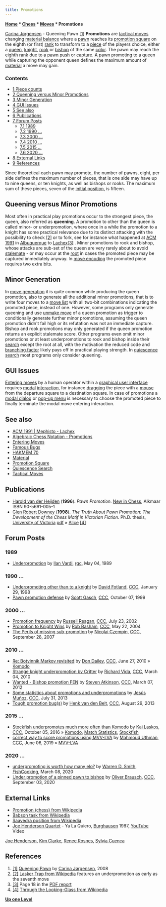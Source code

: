 ```yaml
---
title: Promotions
---
```

**[Home](Home "Home") \* [Chess](Chess "Chess") \* [Moves](Moves "Moves") \* Promotions**



 [](http://www.carinajorgensen.com/Chess/pawnqueen.php) [Carina Jørgensen](Category:Carina_J%C3%B8rgensen "Category:Carina Jørgensen") - Queening Pawn <a id="cite-note-1" href="#cite-ref-1">[1]</a> 
**Promotions** are [tactical moves](Tactical_Moves "Tactical Moves") changing [material balance](Material#Balance "Material") where a [pawn](Pawn "Pawn") reaches its [promotion square](Promotion_Square "Promotion Square") on the eighth (or first) [rank](Ranks "Ranks") to transform to a [piece](Pieces "Pieces") of the players choice, either a [queen](Queen "Queen"), [knight](Knight "Knight"), [rook](Rook "Rook") or [bishop](Bishop "Bishop") of the same [color](Color "Color"). The pawn may reach the eighth rank due to a [pawn push](Pawn_Push "Pawn Push") or [capture](Captures "Captures"). A pawn promoting to a queen while capturing the opponent queen defines the maximum amount of [material](Material "Material") a move may gain. 



### Contents


* [1 Piece counts](#piece-counts)
* [2 Queening versus Minor Promotions](#queening-versus-minor-promotions)
* [3 Minor Generation](#minor-generation)
* [4 GUI Issues](#gui-issues)
* [5 See also](#see-also)
* [6 Publications](#publications)
* [7 Forum Posts](#forum-posts)
	+ [7.1 1989](#1989)
	+ [7.2 1990 ...](#1990-...)
	+ [7.3 2000 ...](#2000-...)
	+ [7.4 2010 ...](#2010-...)
	+ [7.5 2015 ...](#2015-...)
	+ [7.6 2020 ...](#2020-...)
* [8 External Links](#external-links)
* [9 References](#references)






Since theoretical each pawn may promote, the number of pawns, eight, per side defines the maximum number of pieces, that is one side may have up to nine queens, or ten knights, as well as bishops or rooks. The maximum sum of these pieces, seven of the [initial position](Initial_Position "Initial Position"), is fifteen.




## Queening versus Minor Promotions


Most often in practical play promotions occur to the strongest piece, the queen, also referred as **queening**. A promotion to other than the queen is called minor- or underpromotion, where once in a while the promotion to a knight has some practical relevance due to its distinct attacking with the possibility to check <a id="cite-note-2" href="#cite-ref-2">[2]</a> or to fork, see for instance what happened at [ACM 1991](ACM_1991#KnightPromotion "ACM 1991") in [Albuquerque](https://en.wikipedia.org/wiki/Albuquerque%2C_New_Mexico) to [Lachex](Lachex "Lachex")<a id="cite-note-3" href="#cite-ref-3">[3]</a> . Minor promotions to rook and bishop, whose attacks are sub-set of the queen are very rarely about to avoid [stalemate](Stalemate "Stalemate") - or may occur at the [root](Root "Root") in cases the promoted piece may be captured immediately anyway. In [move encoding](Encoding_Moves "Encoding Moves") the promoted piece requires two extra bits.



## Minor Generation


In [move generation](Move_Generation "Move Generation") it is quite common while producing the queen promotion, also to generate all the additional minor promotions, that is to write four moves to a [move list](Move_List "Move List") with all two-bit combinations indicating the promoted piece, instead of one. However, some programs only generate queening and use [unmake move](Unmake_Move "Unmake Move") of a queen promotion as trigger to conditionally generate further minor promotions, assuming the queen promotion didn't fail high or its refutation was not an immediate capture. Bishop and rook promotions may only generated if the queen promotion returns an explicit stalemate score. Other programs even omit minor promotions or at least underpromotions to rook and bishop inside their [search](Search "Search") except the root at all, with the motivation the reduced code and [branching factor](Branching_Factor "Branching Factor") likely pays off in practical playing strength. In [quiescence search](Quiescence_Search "Quiescence Search") most programs only consider queening.



## GUI Issues


[Entering moves](Entering_Moves "Entering Moves") by a human operator within a [graphical user interface](GUI "GUI") requires [modal](https://en.wikipedia.org/wiki/Modality_%28human-computer_interaction%29) [interaction](https://en.wikipedia.org/wiki/Interaction), for instance [dragging](https://en.wikipedia.org/wiki/Drag-and-drop) the piece with a [mouse](https://en.wikipedia.org/wiki/Mouse_%28computing%29) from the departure square to a destination square. In case of promotions a [modal dialog](https://en.wikipedia.org/wiki/Modal_window) or [pop-up menu](https://en.wikipedia.org/wiki/Context_menu) is necessary to choose the promoted piece to finally terminate the modal move entering interaction.



## See also


* [ACM 1991 | Mephisto - Lachex](ACM_1991#KnightPromotion "ACM 1991")
* [Algebraic Chess Notation - Promotions](Algebraic_Chess_Notation#Promotions "Algebraic Chess Notation")
* [Entering Moves](Entering_Moves "Entering Moves")
* [Famous Bugs](Engine_Testing#bugs "Engine Testing")
* [HAKMEM 70](Bill_Gosper#HAKMEM70 "Bill Gosper")
* [Material](Material "Material")
* [Promotion Square](Promotion_Square "Promotion Square")
* [Quiescence Search](Quiescence_Search "Quiescence Search")
* [Tactical Moves](Tactical_Moves "Tactical Moves")


## Publications


* [Harold van der Heijden](Harold_van_der_Heijden "Harold van der Heijden") (**1996**). *Pawn Promotion*. [New in Chess](https://en.wikipedia.org/wiki/New_in_Chess), Alkmaar ISBN 90-5691-005-1
* [Glen Robert Downey](https://en.wikipedia.org/wiki/Glen_Downey_%28writer%29) (**1998**). *The Truth About Pawn Promotion: The Development of the Chess Motif in Victorian Fiction*. Ph.D. thesis, [University of Victoria](https://en.wikipedia.org/wiki/University_of_Victoria) [pdf](http://www.nlc-bnc.ca/obj/s4/f2/dsk2/tape15/PQDD_0006/NQ34258.pdf) » [Alice](Alice "Alice") <a id="cite-note-4" href="#cite-ref-4">[4]</a>


## Forum Posts


### 1989


* [Underpromotion](https://groups.google.com/d/msg/rec.games.chess/4-it0dcvRIk/0405G7EuKecJ) by [Ilan Vardi](Ilan_Vardi "Ilan Vardi"), [rgc](Computer_Chess_Forums "Computer Chess Forums"), May 04, 1989


### 1990 ...


* [Underpromoting other than to a knight](https://www.stmintz.com/ccc/index.php?id=14777) by [David Fotland](David_Fotland "David Fotland"), [CCC](CCC "CCC"), January 29, 1998
* [Pawn promotion defense](https://www.stmintz.com/ccc/index.php?id=72219) by [Scott Gasch](Scott_Gasch "Scott Gasch"), [CCC](CCC "CCC"), October 07, 1999


### 2000 ...


* [Promotion frequency](https://www.stmintz.com/ccc/index.php?id=242025) by [Russell Reagan](Russell_Reagan "Russell Reagan"), [CCC](CCC "CCC"), July 23, 2002
* [Promotion to Knight Wins](https://www.stmintz.com/ccc/index.php?id=366606) by [Rob Basham](index.php?title=Rob_Basham&action=edit&redlink=1 "Rob Basham (page does not exist)"), [CCC](CCC "CCC"), May 22, 2004
* [The Perils of missing sub-promotion](http://www.talkchess.com/forum/viewtopic.php?t=16762) by [Nicolai Czempin](Nicolai_Czempin "Nicolai Czempin"), [CCC](CCC "CCC"), September 28, 2007


### 2010 ...


* [Re: Botvinnik Markov revisited](http://www.talkchess.com/forum/viewtopic.php?topic_view=threads&p=358597&t=35124) by [Don Dailey](Don_Dailey "Don Dailey"), [CCC](CCC "CCC"), June 27, 2010 » [Komodo](Komodo "Komodo")
* [Strange knight underpromotion by Critter](http://www.talkchess.com/forum/viewtopic.php?topic_view=threads&p=335316&t=33059) by [Richard Vida](Richard_Vida "Richard Vida"), [CCC](CCC "CCC"), March 04, 2010
* [Wanted - Bishop promotion FEN](http://www.talkchess.com/forum/viewtopic.php?t=42783) by [Steven Atkinson](Steven_Atkinson "Steven Atkinson"), [CCC](CCC "CCC"), March 07, 2012
* [Some statistics about promotions and underpromotions](http://www.talkchess.com/forum/viewtopic.php?t=48808) by [Jesús Muñoz](index.php?title=Jes%C3%BAs_Mu%C3%B1oz&action=edit&redlink=1 "Jesús Muñoz (page does not exist)"), [CCC](CCC "CCC"), July 31, 2013
* [Tough promotion bug(s)](http://www.talkchess.com/forum/viewtopic.php?t=49034) by [Henk van den Belt](index.php?title=Henk_van_den_Belt&action=edit&redlink=1 "Henk van den Belt (page does not exist)"), [CCC](CCC "CCC"), August 29, 2013


### 2015 ...


* [Stockfish underpromotes much more often than Komodo](http://www.talkchess.com/forum/viewtopic.php?t=61601) by [Kai Laskos](Kai_Laskos "Kai Laskos"), [CCC](CCC "CCC"), October 05, 2016 » [Komodo](Komodo "Komodo"), [Match Statistics](Match_Statistics "Match Statistics"), [Stockfish](Stockfish "Stockfish")
* [correct way to score promotions using MVV-LVA](http://www.talkchess.com/forum3/viewtopic.php?f=7&t=70936) by [Mahmoud Uthman](index.php?title=Mahmoud_Uthman&action=edit&redlink=1 "Mahmoud Uthman (page does not exist)"), [CCC](CCC "CCC"), June 06, 2019 » [MVV-LVA](MVV-LVA "MVV-LVA")


### 2020 ...


* [underpromoting is worth how many elo?](https://groups.google.com/d/msg/fishcooking/DAWWlmP2OrQ/3w_KhoaUAAAJ) by [Warren D. Smith](Warren_D._Smith "Warren D. Smith"), [FishCooking](Computer_Chess_Forums "Computer Chess Forums"), March 08, 2020
* [Under promotion of a pinned pawn to bishop](http://www.talkchess.com/forum3/viewtopic.php?f=2&t=74984) by [Oliver Brausch](Oliver_Brausch "Oliver Brausch"), [CCC](CCC "CCC"), September 03, 2020


## External Links


* [Promotion (chess) from Wikipedia](https://en.wikipedia.org/wiki/Promotion_%28chess%29)
* [Babson task from Wikipedia](https://en.wikipedia.org/wiki/Babson_task)
* [Saavedra position from Wikipedia](https://en.wikipedia.org/wiki/Saavedra_position)
* [Joe Henderson Quartet](Category:Joe_Henderson "Category:Joe Henderson") - Ya La Quiero, [Burghausen](https://de.wikipedia.org/wiki/Internationale_Jazzwoche_Burghausen) 1987, [YouTube](https://en.wikipedia.org/wiki/YouTube) Video


 [Joe Henderson](Category:Joe_Henderson "Category:Joe Henderson"), [Kim Clarke](Category:Kim_Clarke "Category:Kim Clarke"), [Renee Rosnes](https://en.wikipedia.org/wiki/Renee_Rosnes), [Sylvia Cuenca](http://www.sylviacuenca.com/)
 
## References


1. <a id="cite-ref-1" href="#cite-note-1">[1]</a> [Queening Pawn](http://www.carinajorgensen.com/Chess/pawnqueen.php) by [Carina Jørgensen](Category:Carina_J%C3%B8rgensen "Category:Carina Jørgensen"), 2008
2. <a id="cite-ref-2" href="#cite-note-2">[2]</a> [Lasker Trap from Wikipedia](https://en.wikipedia.org/wiki/Lasker_Trap) features an underpromotion as early as the seventh move
3. <a id="cite-ref-3" href="#cite-note-3">[3]</a> Page 18 in the [PDF report](http://archive.computerhistory.org/projects/chess/related_materials/text/3-1%20and%203-2%20and%203-3%20and%204-3.1993_23rd_ACM_ICCC/1993%20ICCC.062303066.sm.pdf)
4. <a id="cite-ref-4" href="#cite-note-4">[4]</a> [Through the Looking-Glass from Wikipedia](https://en.wikipedia.org/wiki/Through_the_Looking-Glass)

**[Up one Level](Moves "Moves")**







 
